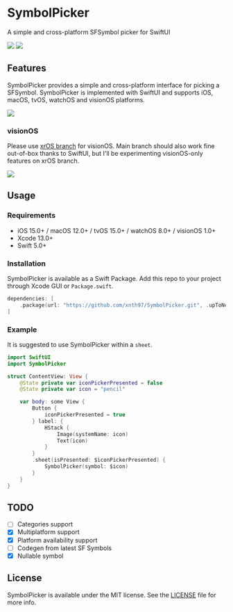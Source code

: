 # SymbolPicker

A simple and cross-platform SFSymbol picker for SwiftUI

![](https://img.shields.io/badge/License-MIT-green)
![](https://img.shields.io/badge/Platform-iOS%20%7C%20macOS%20%7C%20tvOS%20%7C%20watchOS-blue)

## Features

SymbolPicker provides a simple and cross-platform interface for picking a SFSymbol. SymbolPicker is implemented with SwiftUI and supports iOS, macOS, tvOS, watchOS and visionOS platforms.

![](/Screenshots/demo.png)

### visionOS

Please use [xrOS branch](https://github.com/xnth97/SymbolPicker/tree/xrOS) for visionOS. Main branch should also work fine out-of-box thanks to SwiftUI, but I'll be experimenting visionOS-only features on xrOS branch.

![](/Screenshots/xros.png)

## Usage

### Requirements

* iOS 15.0+ / macOS 12.0+ / tvOS 15.0+ / watchOS 8.0+ / visionOS 1.0+
* Xcode 13.0+
* Swift 5.0+

### Installation

SymbolPicker is available as a Swift Package. Add this repo to your project through Xcode GUI or `Package.swift`.

```swift
dependencies: [
    .package(url: "https://github.com/xnth97/SymbolPicker.git", .upToNextMajor(from: "1.4.0"))
]
```

### Example

It is suggested to use SymbolPicker within a `sheet`.

```swift
import SwiftUI
import SymbolPicker

struct ContentView: View {
    @State private var iconPickerPresented = false
    @State private var icon = "pencil"

    var body: some View {
        Button {
            iconPickerPresented = true
        } label: {
            HStack {
                Image(systemName: icon)
                Text(icon)
            }
        }
        .sheet(isPresented: $iconPickerPresented) {
            SymbolPicker(symbol: $icon)
        }
    }
}
```

## TODO

- [ ] Categories support
- [x] Multiplatform support
- [x] Platform availability support
- [ ] Codegen from latest SF Symbols
- [x] Nullable symbol

## License

SymbolPicker is available under the MIT license. See the [LICENSE](LICENSE) file for more info.
